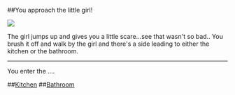 ##You approach the little girl!

![](choice-2/girl-scream.png)

The girl jumps up and gives you a little scare...see that wasn't so bad..
You brush it off and walk by the girl and there's a side leading to either the kitchen or the bathroom.

---

You enter the ....

##[Kitchen](../choice-3/kitchen.md)
##[Bathroom](../choice-3/bathroom.md)